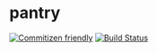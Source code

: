 # pantry

[![Commitizen friendly](https://img.shields.io/badge/commitizen-friendly-brightgreen.svg)](http://commitizen.github.io/cz-cli/)
[![Build Status](https://travis-ci.org/Torpus/pantry.svg?branch=master)](https://travis-ci.org/Torpus/pantry)